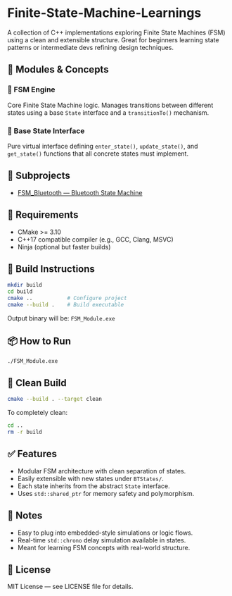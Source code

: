 # Finite-State-Machine-Learnings

A collection of C++ implementations exploring Finite State Machines (FSM) using a clean and extensible structure.
Great for beginners learning state patterns or intermediate devs refining design techniques.

## 🧩 Modules & Concepts

### 🔁 FSM Engine
Core Finite State Machine logic. Manages transitions between different states
using a base `State` interface and a `transitionTo()` mechanism.

### 🧱 Base State Interface
Pure virtual interface defining `enter_state()`, `update_state()`,
and `get_state()` functions that all concrete states must implement.

## 📁 Subprojects

- [FSM_Bluetooth — Bluetooth State Machine](FSM_Bluetooth/README.md)

## 🧰 Requirements

- CMake >= 3.10
- C++17 compatible compiler (e.g., GCC, Clang, MSVC)
- Ninja (optional but faster builds)

## 🚀 Build Instructions

```bash
mkdir build
cd build
cmake ..           # Configure project
cmake --build .    # Build executable
```

Output binary will be: `FSM_Module.exe`

## 📦 How to Run

```bash
./FSM_Module.exe
```

## 🧹 Clean Build

```bash
cmake --build . --target clean
```

To completely clean:
```bash
cd ..
rm -r build
```

## ✅ Features

- Modular FSM architecture with clean separation of states.
- Easily extensible with new states under `BTStates/`.
- Each state inherits from the abstract `State` interface.
- Uses `std::shared_ptr` for memory safety and polymorphism.

## 🧠 Notes

- Easy to plug into embedded-style simulations or logic flows.
- Real-time `std::chrono` delay simulation available in states.
- Meant for learning FSM concepts with real-world structure.

## 📝 License

MIT License — see LICENSE file for details.
